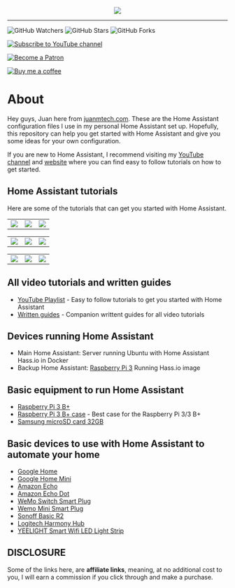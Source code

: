 <p align="center">
  <img src="https://www.juanmtech.com/wp-content/uploads/2020/01/Logo-v.8.1.png">
</p>

---

![GitHub Watchers][watchers-shield]
![GitHub Stars][stars-shield]
![GitHub Forks][forks-shield]

[![Subscribe to YouTube channel][youtube-sub-shield]][youtubesubscribe]

[![Become a Patron][become-a-patron-shield]][becomeapatron]

[![Buy me a coffee][buymeacoffee-shield]][buymeacoffee]

# About

Hey guys, Juan here from [juanmtech.com](https://www.juanmtech.com). These are the Home Assistant configuration files I use in my personal Home Assistant set up. Hopefully, this repository can help you get started with Home Assistant and give you some ideas for your own configuration.

If you are new to Home Assistant, I recommend visiting my [YouTube channel](https://www.youtube.com/JuanMTech) and [website](https://www.juanmtech.com) where you can find easy to follow tutorials on how to get started.

## Home Assistant tutorials

Here are some of the tutorials that can get you started with Home Assistant.

<TABLE>
<TR>
    <TD>
    <a href="https://youtu.be/qnCRcGTznXs"><img src="https://www.juanmtech.com/wp-content/uploads/2018/07/Web-Home-Assistant-Hassio-Guide.png" /></a><br/>
    </TD>
    <TD>
    <a href="https://youtu.be/J7YWxROlmh4"><img src="https://www.juanmtech.com/wp-content/uploads/2019/02/Web-Home-Assistant-new-User-Interface-v.2.png" /></a><br/>
    </TD>
    <TD>
    <a href="https://youtu.be/n5xMtONydEo"><img src="https://www.juanmtech.com/wp-content/uploads/2018/10/Web-Set-up-Lovelace-on-Home-Assistant.png" /></a><br/>
    </TD>
</TR>
</TABLE>

<TABLE>
<TR>
    <TD>
    <a href="https://youtu.be/UieAQ8sC6GY"><img src="https://www.juanmtech.com/wp-content/uploads/2018/12/Web-Location-Tracking-with-OwnTracks-and-Home-Assitant.png" /></a><br/>
    </TD>
    <TD>
    <a href="https://youtu.be/tXjihKy7uvQ"><img src="https://www.juanmtech.com/wp-content/uploads/2019/01/Web-Integrate-Google-Assistant-with-Home-Assistant-Cloud.png" /></a><br/>
    </TD>
    <TD>
    <a href="https://youtu.be/PhWpnc-Pvko"><img src="https://www.juanmtech.com/wp-content/uploads/2019/01/Web-Integrade-Alexa-with-Home-Assistant-Cloud.png" /></a><br/>
    </TD>
</TR>
</TABLE>

<TABLE>
<TR>
    <TD>
    <a href="https://youtu.be/soKuma8DJWQ"><img src="https://www.juanmtech.com/wp-content/uploads/2019/04/Web-Home-Assistant-and-ESPHome-Beginners-guide.png" /></a><br/>
    </TD>
    <TD>
    <a href="https://youtu.be/dYN1Lp-XYKA"><img src="https://www.juanmtech.com/wp-content/uploads/2019/05/Web-Home-Assistant-and-Node-RED-guide.png" /></a><br/>
    </TD>
    <TD>
    <a href="https://youtu.be/3Xpd4zB2eRM"><img src="https://www.juanmtech.com/wp-content/uploads/2018/08/Web-Set-up-Themes-in-Home-Assistant.png" /></a><br/>
    </TD>
</TR>
</TABLE>

## All video tutorials and written guides
* [YouTube Playlist](https://www.youtube.com/playlist?list=PLLydq6ff7NvJ1ioQSVRCt2FJK9EFzRKWr) - Easy to follow tutorials to get you started with Home Assistant
* [Written guides](https://www.juanmtech.com/home-assistant/) - Companion writtent guides for all video tutorials

## Devices running Home Assistant
* Main Home Assistant: Server running Ubuntu with Home Assistant Hass.io in Docker
* Backup Home Assistant: [Raspberry Pi 3](https://amzn.to/2PhyNYq) Running Hass.io image

## Basic equipment to run Home Assistant
* [Raspberry Pi 3 B+](https://amzn.to/2Rwb6x8)
* [Raspberry Pi 3 B+ case](https://amzn.to/2OO6T5h) - Best case for the Raspberry Pi 3/3 B+
* [Samsung microSD card 32GB](https://amzn.to/2OSdbB9)

## Basic devices to use with Home Assistant to automate your home
* [Google Home](https://store.google.com/us/product/google_home?hl=en-US)
* [Google Home Mini](https://store.google.com/product/google_home_mini?43700033967804248&gclid=Cj0KCQjwquTbBRCSARIsADzW88zhzmT6J3-arWJHTvvj4tbvnhIOjxhwb2yICOB36OtowI4cXF59k0kaAuF-EALw_wcB&gclsrc=aw.ds&dclid=CM7vqqfd-dwCFcS7swodddECDA)
* [Amazon Echo](https://amzn.to/2XzITuC)
* [Amazon Echo Dot](https://amzn.to/2N7nHYW)
* [WeMo Switch Smart Plug](https://amzn.to/2Pj2TLn)
* [Wemo Mini Smart Plug](https://amzn.to/2L8fddM)
* [Sonoff Basic R2](https://amzn.to/2IAiLaN)
* [Logitech Harmony Hub](https://amzn.to/2vWsmSy)
* [YEELIGHT Smart Wifi LED Light Strip](https://amzn.to/2Mp5tkT)

## DISCLOSURE
Some of the links here, are **affiliate links**, meaning, at no additional cost to you, I will earn a commission if you click through and make a purchase.


[maintenance-shield]: https://img.shields.io/maintenance/yes/2019.svg
[watchers-shield]: https://img.shields.io/github/watchers/JuanMTech/Home_Assistant_files.svg?style=social&label=Watchers
[stars-shield]: https://img.shields.io/github/stars/JuanMTech/Home_Assistant_files.svg?style=social&label=Stars
[forks-shield]: https://img.shields.io/github/forks/JuanMTech/Home_Assistant_files.svg?style=social&label=Forks
[buymeacoffee-shield]: https://i.imgur.com/Hzn2rM8.png
[buymeacoffee]: https://www.buymeacoffee.com/JuanMTech
[become-a-patron-shield]: https://i.imgur.com/U9BjCfc.png
[becomeapatron]: https://www.patreon.com/JuanMTech
[youtube-sub-shield]: https://i.imgur.com/6TAqHgi.png
[youtubesubscribe]: https://www.youtube.com/c/JuanMTech?sub_confirmation=1
